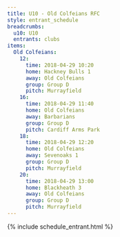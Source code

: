 ```yaml
---
title: U10 - Old Colfeians RFC
style: entrant_schedule
breadcrumbs:
  u10: U10
  entrants: clubs
items:
  Old Colfeians:
    12:
      time: 2018-04-29 10:20
      home: Hackney Bulls 1
      away: Old Colfeians
      group: Group D
      pitch: Murrayfield
    16:
      time: 2018-04-29 11:40
      home: Old Colfeians
      away: Barbarians
      group: Group D
      pitch: Cardiff Arms Park
    18:
      time: 2018-04-29 12:20
      home: Old Colfeians
      away: Sevenoaks 1
      group: Group D
      pitch: Murrayfield
    20:
      time: 2018-04-29 13:00
      home: Blackheath 3
      away: Old Colfeians
      group: Group D
      pitch: Murrayfield
---
```


{% include schedule_entrant.html %}
